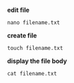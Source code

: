 **edit file**

```
nano filename.txt
```

**create file**

```
touch filename.txt
```

**display the file body**
```
cat filename.txt
```

